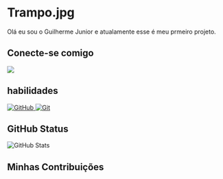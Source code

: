 # Trampo.jpg
Olá eu sou o Guilherme Junior e atualamente esse é meu prmeiro projeto.
## Conecte-se comigo
[![](https://img.shields.io/badge/Github-000?style=for-the-badge&logo=GitHub&logoColor=white)](https://github.com//Trampo-jpg/) 
## habilidades
[![GitHub](https://img.shields.io/badge/GitHub-000?style=for-the-badge&logo=github&logoColor=white) ](https://docs.github.com/)
[![Git](https://img.shields.io/badge/Git-000?style=for-the-badge&logo=git&logoColor=E94D5F)](https://git-scm.com/doc)

## GitHub Status
![GitHub Stats](https://github-readme-stats.vercel.app/api?username=Trampo-jpg&theme=transparent&bg_color=000&border_color=30A3DC&show_icons=true&icon_color=30A3DC&title_color=E94D5F&text_color=FFF)
## Minhas Contribuições
